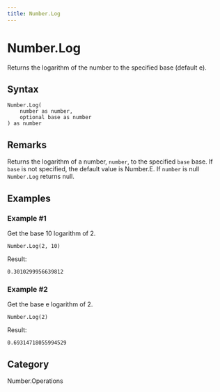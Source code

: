 ```yaml
---
title: Number.Log
---
```


# Number.Log


Returns the logarithm of the number to the specified base (default e).


## Syntax

```powerquery
Number.Log(
    number as number,
    optional base as number
) as number
```


## Remarks

Returns the logarithm of a number, <code>number</code>, to the specified <code>base</code> base. If <code>base</code> is not specified, the default value is Number.E.    If <code>number</code> is null <code>Number.Log</code> returns null.


## Examples

### Example #1 
Get the base 10 logarithm of 2.
```powerquery
Number.Log(2, 10)
```

Result: 
```powerquery
0.3010299956639812
```


### Example #2 
Get the base e logarithm of 2.
```powerquery
Number.Log(2)
```

Result: 
```powerquery
0.69314718055994529
```




## Category
Number.Operations
